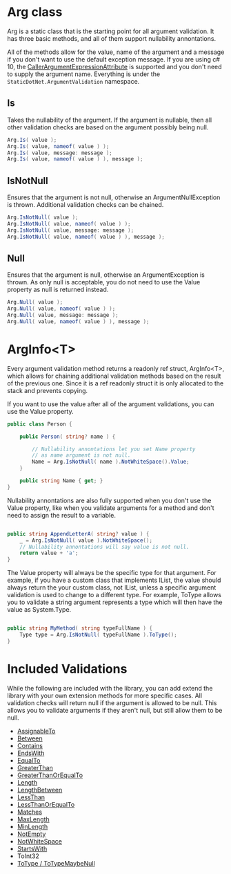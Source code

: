 # Arg class

Arg is a static class that is the starting point for all argument validation. It has three basic methods, and all of them support nullability annontations.

All of the methods allow for the value, name of the argument and a message if you don't want to use the default exception message.  If you are using c# 10, the [CallerArgumentExpressionAttribute](https://learn.microsoft.com/en-us/dotnet/api/system.runtime.compilerservices.callerargumentexpressionattribute) is supported and you don't need to supply the argument name. Everything is under the ```StaticDotNet.ArgumentValidation``` namespace.

## Is

Takes the nullability of the argument. If the argument is nullable, then all other validation checks are based on the argument possibly being null.

``` c#
Arg.Is( value );
Arg.Is( value, nameof( value ) );
Arg.Is( value, message: message );
Arg.Is( value, nameof( value ) ), message );
```

## IsNotNull

Ensures that the argument is not null, otherwise an ArgumentNullException is thrown. Additional validation checks can be chained.


``` c#
Arg.IsNotNull( value );
Arg.IsNotNull( value, nameof( value ) );
Arg.IsNotNull( value, message: message );
Arg.IsNotNull( value, nameof( value ) ), message );
```

## Null

Ensures that the argument is null, otherwise an ArgumentException is thrown. As only null is acceptable, you do not need to use the Value property as null is returned instead.

``` c#
Arg.Null( value );
Arg.Null( value, nameof( value ) );
Arg.Null( value, message: message );
Arg.Null( value, nameof( value ) ), message );
```

# ArgInfo\<T\>

Every argument validation method returns a readonly ref struct, ArgInfo\<T\>, which allows for chaining additional validation methods based on the result of the previous one. Since it is a ref readonly struct it is only allocated to the stack and prevents copying.

If you want to use the value after all of the argument validations, you can use the Value property.

``` c#
public class Person {

	public Person( string? name ) {

		// Nullability annontations let you set Name property
		// as name argument is not null.
		Name = Arg.IsNotNull( name ).NotWhiteSpace().Value;
	}

	public string Name { get; }
}
```

Nullability annontations are also fully supported when you don't use the Value property, like when you validate arguments for a method and don't need to assign the result to a variable.

``` c#

public string AppendLetterA( string? value ) {
	_ = Arg.IsNotNull( value ).NotWhiteSpace();
	// Nullability annontations will say value is not null.
	return value + 'a';
}
```

The Value property will always be the specific type for that argument.  For example, if you have a custom class that implements IList, the value should always return the your custom class, not IList, unless a specific argument validation is used to change to a different type.  For example, ToType allows you to validate a string argument represents a type which will then have the value as System.Type.

``` c#

public string MyMethod( string typeFullName ) {
	Type type = Arg.IsNotNull( typeFullName ).ToType();
}
```

# Included Validations

While the following are included with the library, you can add extend the library with your own extension methods for more specific cases. All validation checks will return null if the argument is allowed to be null. This allows you to validate arguments if they aren't null, but still allow them to be null.

- [AssignableTo](AssignableTo.md)
- [Between](Between.md)
- [Contains](Contains.md)
- [EndsWith](EndsWith.md)
- [EqualTo](EqualTo.md)
- [GreaterThan](GreaterThan.md)
- [GreaterThanOrEqualTo](GreaterThanOrEqualTo.md)
- [Length](Length.md)
- [LengthBetween](LengthBetween.md)
- [LessThan](LessThan.md)
- [LessThanOrEqualTo](LessThanOrEqualTo.md)
- [Matches](Matches.md)
- [MaxLength](MaxLength.md)
- [MinLength](MinLength.md)
- [NotEmpty](NotEmpty.md)
- [NotWhiteSpace](NotWhiteSpace.md)
- [StartsWith](StartsWith.md)
- ToInt32
- [ToType / ToTypeMaybeNull](ToType.md)

